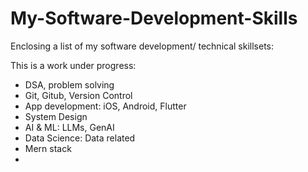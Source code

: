 # My-Software-Development-Skills
Enclosing a list of my software development/ technical skillsets:

This is a work under progress:

- DSA, problem solving
- Git, Gitub, Version Control
- App development: iOS, Android, Flutter
- System Design
- AI & ML: LLMs, GenAI
- Data Science: Data related
- Mern stack 
- 

